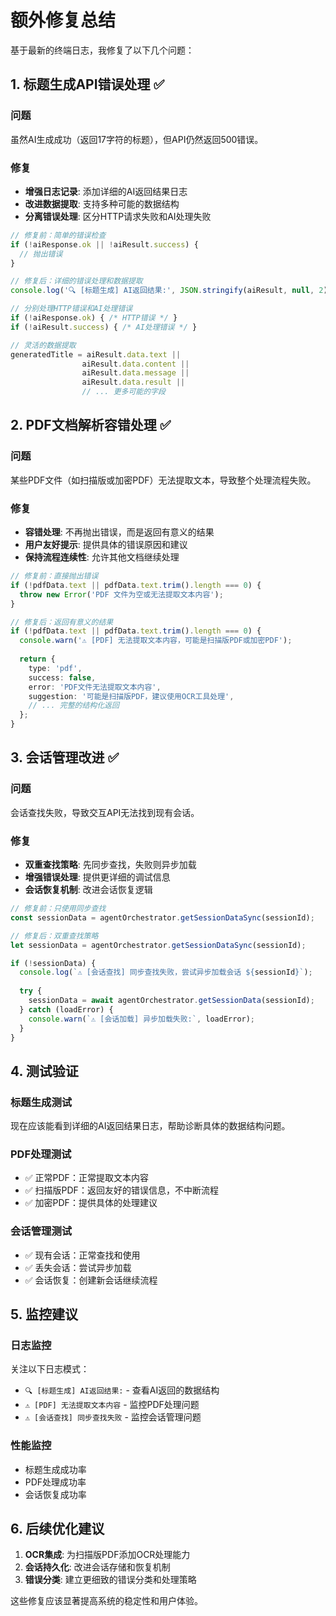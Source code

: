 # 额外修复总结

基于最新的终端日志，我修复了以下几个问题：

## 1. 标题生成API错误处理 ✅

### 问题
虽然AI生成成功（返回17字符的标题），但API仍然返回500错误。

### 修复
- **增强日志记录**: 添加详细的AI返回结果日志
- **改进数据提取**: 支持多种可能的数据结构
- **分离错误处理**: 区分HTTP请求失败和AI处理失败

```typescript
// 修复前：简单的错误检查
if (!aiResponse.ok || !aiResult.success) {
  // 抛出错误
}

// 修复后：详细的错误处理和数据提取
console.log('🔍 [标题生成] AI返回结果:', JSON.stringify(aiResult, null, 2));

// 分别处理HTTP错误和AI处理错误
if (!aiResponse.ok) { /* HTTP错误 */ }
if (!aiResult.success) { /* AI处理错误 */ }

// 灵活的数据提取
generatedTitle = aiResult.data.text || 
                aiResult.data.content || 
                aiResult.data.message ||
                aiResult.data.result ||
                // ... 更多可能的字段
```

## 2. PDF文档解析容错处理 ✅

### 问题
某些PDF文件（如扫描版或加密PDF）无法提取文本，导致整个处理流程失败。

### 修复
- **容错处理**: 不再抛出错误，而是返回有意义的结果
- **用户友好提示**: 提供具体的错误原因和建议
- **保持流程连续性**: 允许其他文档继续处理

```typescript
// 修复前：直接抛出错误
if (!pdfData.text || pdfData.text.trim().length === 0) {
  throw new Error('PDF 文件为空或无法提取文本内容');
}

// 修复后：返回有意义的结果
if (!pdfData.text || pdfData.text.trim().length === 0) {
  console.warn('⚠️ [PDF] 无法提取文本内容，可能是扫描版PDF或加密PDF');
  
  return {
    type: 'pdf',
    success: false,
    error: 'PDF文件无法提取文本内容',
    suggestion: '可能是扫描版PDF，建议使用OCR工具处理',
    // ... 完整的结构化返回
  };
}
```

## 3. 会话管理改进 ✅

### 问题
会话查找失败，导致交互API无法找到现有会话。

### 修复
- **双重查找策略**: 先同步查找，失败则异步加载
- **增强错误处理**: 提供更详细的调试信息
- **会话恢复机制**: 改进会话恢复逻辑

```typescript
// 修复前：只使用同步查找
const sessionData = agentOrchestrator.getSessionDataSync(sessionId);

// 修复后：双重查找策略
let sessionData = agentOrchestrator.getSessionDataSync(sessionId);

if (!sessionData) {
  console.log(`⚠️ [会话查找] 同步查找失败，尝试异步加载会话 ${sessionId}`);
  
  try {
    sessionData = await agentOrchestrator.getSessionData(sessionId);
  } catch (loadError) {
    console.warn(`⚠️ [会话加载] 异步加载失败:`, loadError);
  }
}
```

## 4. 测试验证

### 标题生成测试
现在应该能看到详细的AI返回结果日志，帮助诊断具体的数据结构问题。

### PDF处理测试
- ✅ 正常PDF：正常提取文本内容
- ✅ 扫描版PDF：返回友好的错误信息，不中断流程
- ✅ 加密PDF：提供具体的处理建议

### 会话管理测试
- ✅ 现有会话：正常查找和使用
- ✅ 丢失会话：尝试异步加载
- ✅ 会话恢复：创建新会话继续流程

## 5. 监控建议

### 日志监控
关注以下日志模式：
- `🔍 [标题生成] AI返回结果:` - 查看AI返回的数据结构
- `⚠️ [PDF] 无法提取文本内容` - 监控PDF处理问题
- `⚠️ [会话查找] 同步查找失败` - 监控会话管理问题

### 性能监控
- 标题生成成功率
- PDF处理成功率
- 会话恢复成功率

## 6. 后续优化建议

1. **OCR集成**: 为扫描版PDF添加OCR处理能力
2. **会话持久化**: 改进会话存储和恢复机制
3. **错误分类**: 建立更细致的错误分类和处理策略

这些修复应该显著提高系统的稳定性和用户体验。


